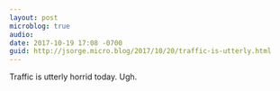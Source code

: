 ```yaml
---
layout: post
microblog: true
audio: 
date: 2017-10-19 17:08 -0700
guid: http://jsorge.micro.blog/2017/10/20/traffic-is-utterly.html
---
```

Traffic is utterly horrid today. Ugh.
